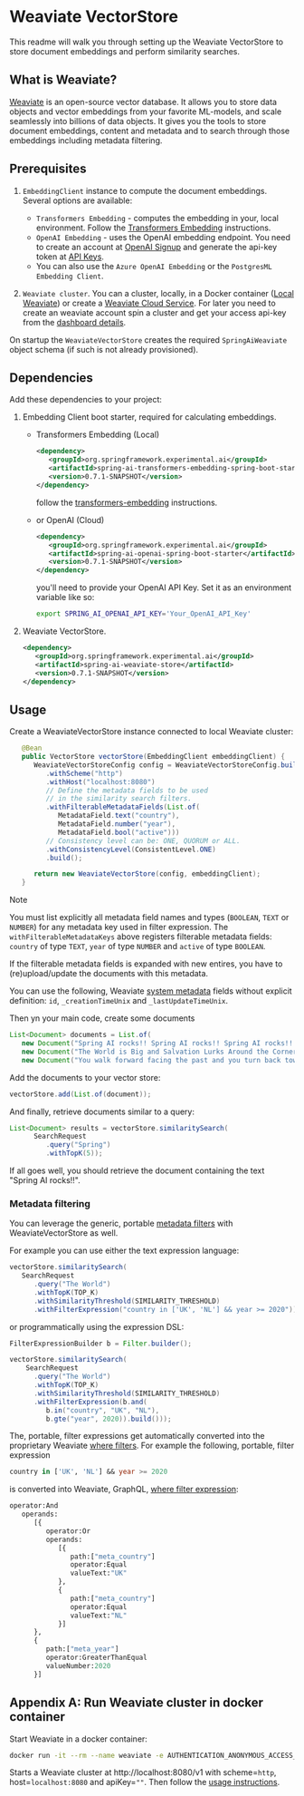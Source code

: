 # Weaviate VectorStore

This readme will walk you through setting up the Weaviate VectorStore to store document embeddings and perform similarity searches.

## What is Weaviate?

[Weaviate](https://weaviate.io/) is an open-source vector database.
It allows you to store data objects and vector embeddings from your favorite ML-models, and scale seamlessly into billions of data objects.
It gives you the tools to store document embeddings, content and metadata and to search through those embeddings including metadata filtering.

## Prerequisites

1. `EmbeddingClient` instance to compute the document embeddings. Several options are available:

   - `Transformers Embedding` - computes the embedding in your, local environment. Follow the [Transformers Embedding](../../embedding-clients/transformers-embedding/) instructions.
   - `OpenAI Embedding` - uses the OpenAI embedding endpoint. You need to create an account at [OpenAI Signup](https://platform.openai.com/signup) and generate the api-key token at [API Keys](https://platform.openai.com/account/api-keys).
   - You can also use the `Azure OpenAI Embedding` or the `PostgresML Embedding Client`.

2. `Weaviate cluster`. You can a cluster, locally, in a Docker container ([Local Weaviate](#appendix_a)) or create a [Weaviate Cloud Service](https://console.weaviate.cloud/). For later you need to create an weaviate account spin a cluster and get your access api-key from the [dashboard details](https://console.weaviate.cloud/dashboard).

On startup the `WeaviateVectorStore` creates the required `SpringAiWeaviate` object schema (if such is not already provisioned).

## Dependencies

Add these dependencies to your project:

1. Embedding Client boot starter, required for calculating embeddings.

   - Transformers Embedding (Local)

      ```xml
      <dependency>
         <groupId>org.springframework.experimental.ai</groupId>
         <artifactId>spring-ai-transformers-embedding-spring-boot-starter</artifactId>
         <version>0.7.1-SNAPSHOT</version>
      </dependency>
      ```

      follow the [transformers-embedding](../../embedding-clients/transformers-embedding/README.md) instructions.

   - or OpenAI (Cloud)

      ```xml
      <dependency>
         <groupId>org.springframework.experimental.ai</groupId>
         <artifactId>spring-ai-openai-spring-boot-starter</artifactId>
         <version>0.7.1-SNAPSHOT</version>
      </dependency>
      ```

      you'll need to provide your OpenAI API Key. Set it as an environment variable like so:

      ```bash
      export SPRING_AI_OPENAI_API_KEY='Your_OpenAI_API_Key'
      ```

2. Weaviate VectorStore.

   ```xml
   <dependency>
      <groupId>org.springframework.experimental.ai</groupId>
      <artifactId>spring-ai-weaviate-store</artifactId>
      <version>0.7.1-SNAPSHOT</version>
   </dependency>
   ```

## <a name="usage"/> Usage </a>

Create a WeaviateVectorStore instance connected to local Weaviate cluster:

```java
   @Bean
   public VectorStore vectorStore(EmbeddingClient embeddingClient) {
      WeaviateVectorStoreConfig config = WeaviateVectorStoreConfig.builder()
         .withScheme("http")
         .withHost("localhost:8080")
         // Define the metadata fields to be used
         // in the similarity search filters.
         .withFilterableMetadataFields(List.of(
            MetadataField.text("country"),
            MetadataField.number("year"),
            MetadataField.bool("active")))
         // Consistency level can be: ONE, QUORUM or ALL.
         .withConsistencyLevel(ConsistentLevel.ONE)
         .build();

      return new WeaviateVectorStore(config, embeddingClient);
   }
```

> [!NOTE]
> You must list explicitly all metadata field names and types (`BOOLEAN`, `TEXT` or `NUMBER`) for any metadata key used in filter expression.
>The `withFilterableMetadataKeys` above registers filterable metadata fields: `country` of type `TEXT`, `year` of type `NUMBER` and `active` of type `BOOLEAN`.
>
> If the filterable metadata fields is expanded with new entires, you have to (re)upload/update the documents with this metadata.
>
> You can use the following, Weaviate [system metadata](https://weaviate.io/developers/weaviate/api/graphql/filters#special-cases) fields without explicit definition: `id`, `_creationTimeUnix` and `_lastUpdateTimeUnix`.

Then yn your main code, create some documents

```java
List<Document> documents = List.of(
   new Document("Spring AI rocks!! Spring AI rocks!! Spring AI rocks!! Spring AI rocks!! Spring AI rocks!!", Map.of("country", "UK", "active", true, "year", 2020)),
   new Document("The World is Big and Salvation Lurks Around the Corner", Map.of()),
   new Document("You walk forward facing the past and you turn back toward the future.", Map.of("country", "NL", "active", false, "year", 2023)));
```

Add the documents to your vector store:

```java
vectorStore.add(List.of(document));
```

And finally, retrieve documents similar to a query:

```java
List<Document> results = vectorStore.similaritySearch(
      SearchRequest
         .query("Spring")
         .withTopK(5));
```

If all goes well, you should retrieve the document containing the text "Spring AI rocks!!".

### Metadata filtering

You can leverage the generic, portable [metadata filters](https://docs.spring.io/spring-ai/reference/api/vectordbs.html#_metadata_filters) with WeaviateVectorStore as well.

For example you can use either the text expression language:

```java
vectorStore.similaritySearch(
   SearchRequest
      .query("The World")
      .withTopK(TOP_K)
      .withSimilarityThreshold(SIMILARITY_THRESHOLD)
      .withFilterExpression("country in ['UK', 'NL'] && year >= 2020"));
```

or programmatically using the expression DSL:

```java
FilterExpressionBuilder b = Filter.builder();

vectorStore.similaritySearch(
    SearchRequest
      .query("The World")
      .withTopK(TOP_K)
      .withSimilarityThreshold(SIMILARITY_THRESHOLD)
      .withFilterExpression(b.and(
         b.in("country", "UK", "NL"),
         b.gte("year", 2020)).build()));
```

The, portable, filter expressions get automatically converted into the proprietary Weaviate [where filters](https://weaviate.io/developers/weaviate/api/graphql/filters).
For example the following, portable, filter expression

```sql
country in ['UK', 'NL'] && year >= 2020
```

is converted into Weaviate, GraphQL, [where filter expression](https://weaviate.io/developers/weaviate/api/graphql/filters):

```graphQL
operator:And
   operands:
      [{
         operator:Or
         operands:
            [{
               path:["meta_country"]
               operator:Equal
               valueText:"UK"
            },
            {
               path:["meta_country"]
               operator:Equal
               valueText:"NL"
            }]
      },
      {
         path:["meta_year"]
         operator:GreaterThanEqual
         valueNumber:2020
      }]
```

## <a name="appendix_a"/> Appendix A: Run Weaviate cluster in docker container </a>

Start Weaviate in a docker container:

```bash
docker run -it --rm --name weaviate -e AUTHENTICATION_ANONYMOUS_ACCESS_ENABLED=true -e PERSISTENCE_DATA_PATH=/var/lib/weaviate -e QUERY_DEFAULTS_LIMIT=25 -e DEFAULT_VECTORIZER_MODULE=none -e CLUSTER_HOSTNAME=node1 -p 8080:8080 semitechnologies/weaviate:1.22.4
```

Starts a Weaviate cluster at http://localhost:8080/v1 with scheme=`http`, host=`localhost:8080` and apiKey=`""`. Then follow the [usage instructions](#usage).
